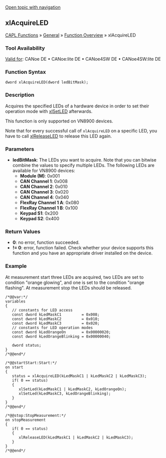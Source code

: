 [Open topic with navigation](../../../../../CANoeDEFamily.htm#Topics/CAPLFunctions/Other/Functions/CAPLfunctionxlAcquireLED.md)

## xlAcquireLED

[CAPL Functions](../../CAPLfunctions.md) » [General](../CAPLGeneralStartPage.md) » [Function Overview](../CAPLfunctionsGeneralOverview.md) » xlAcquireLED

### Tool Availability

[Valid for](../../../Shared/FeatureAvailability.md): CANoe DE • CANoe:lite DE • CANoe4SW DE • CANoe4SW:lite DE

### Function Syntax

```plaintext
dword xlAcquireLED(dword ledBitMask);
```

### Description

Acquires the specified LEDs of a hardware device in order to set their operation mode with [xlSetLED](CAPLfunctionxlSetLED.md) afterwards.

This function is only supported on VN8900 devices.

Note that for every successful call of `xlAcquireLED` on a specific LED, you have to call [xlReleaseLED](CAPLfunctionxlReleaseLED.md) to release this LED again.

### Parameters

- **ledBitMask**: The LEDs you want to acquire. Note that you can bitwise combine the values to specify multiple LEDs. The following LEDs are available for VN8900 devices:
  - **Module (M)**: 0x001
  - **CAN Channel 1**: 0x008
  - **CAN Channel 2**: 0x010
  - **CAN Channel 3**: 0x020
  - **CAN Channel 4**: 0x040
  - **FlexRay Channel 1 A**: 0x080
  - **FlexRay Channel 1 B**: 0x100
  - **Keypad S1**: 0x200
  - **Keypad S2**: 0x400

### Return Values

- **0**: no error, function succeeded.
- **!= 0**: error, function failed. Check whether your device supports this function and you have an appropriate driver installed on the device.

### Example

At measurement start three LEDs are acquired, two LEDs are set to condition "orange glowing", and one is set to the condition "orange flashing". At measurement stop the LEDs should be released.

```plaintext
/*@@var:*/
variables
{
   // constants for LED access
   const dword kLedMaskC1         = 0x008;
   const dword kLedMaskC2         = 0x010;
   const dword kLedMaskC3         = 0x020;
   // constants for LED operation modes
   const dword kLedOrangeOn       = 0x00000020;
   const dword kLedOrangeBlinking = 0x00000040;

   dword status;
}
/*@@end*/

/*@@startStart:Start:*/
on start
{
   status = xlAcquireLED(kLedMaskC1 | kLedMaskC2 | kLedMaskC3);
   if( 0 == status)
   {
      xlSetLed(kLedMaskC1 | kLedMaskC2, kLedOrangeOn);
      xlSetLed(kLedMaskC3, kLedOrangeBlinking);
   }
}
/*@@end*/

/*@@stop:StopMeasurement:*/
on stopMeasurement
{
   if( 0 == status)
   {
      xlReleaseLED(kLedMaskC1 | kLedMaskC2 | kLedMaskC3);
   }
}
/*@@end*/
```
